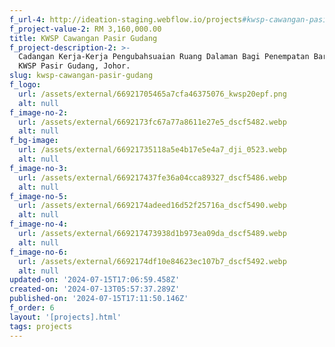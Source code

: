 ```yaml
---
f_url-4: http://ideation-staging.webflow.io/projects#kwsp-cawangan-pasir-gudang
f_project-value-2: RM 3,160,000.00
title: KWSP Cawangan Pasir Gudang
f_project-description-2: >-
  Cadangan Kerja-Kerja Pengubahsuaian Ruang Dalaman Bagi Penempatan Baru Pejabat
  KWSP Pasir Gudang, Johor.
slug: kwsp-cawangan-pasir-gudang
f_logo:
  url: /assets/external/66921705465a7cfa46375076_kwsp20epf.png
  alt: null
f_image-no-2:
  url: /assets/external/6692173fc67a77a8611e27e5_dscf5482.webp
  alt: null
f_bg-image:
  url: /assets/external/66921735118a5e4b17e5e4a7_dji_0523.webp
  alt: null
f_image-no-3:
  url: /assets/external/669217437fe36a04cca89327_dscf5486.webp
  alt: null
f_image-no-5:
  url: /assets/external/6692174adeed16d52f25716a_dscf5490.webp
  alt: null
f_image-no-4:
  url: /assets/external/669217473938d1b973ea09da_dscf5489.webp
  alt: null
f_image-no-6:
  url: /assets/external/6692174df10e84623ec107b7_dscf5492.webp
  alt: null
updated-on: '2024-07-15T17:06:59.458Z'
created-on: '2024-07-13T05:57:37.289Z'
published-on: '2024-07-15T17:11:50.146Z'
f_order: 6
layout: '[projects].html'
tags: projects
---
```



